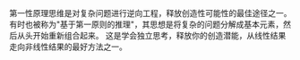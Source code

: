 第一性原理思维是对复杂问题进行逆向工程，释放创造性可能性的最佳途径之一。 有时也被称为"基于第一原则的推理"，其思想是将复杂的问题分解成基本元素，然后从头开始重新组合起来。 这是学会独立思考，释放你的创造潜能，从线性结果走向非线性结果的最好方法之一。
